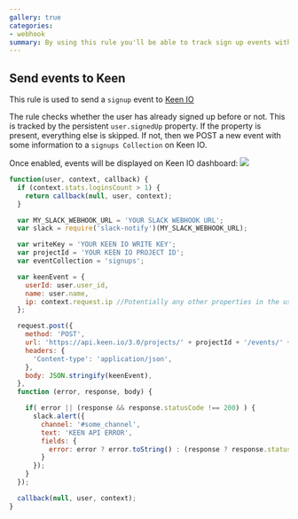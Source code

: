 ```yaml
---
gallery: true
categories:
- webhook
summary: By using this rule you'll be able to track sign up events with Keen IO.
---
```

## Send events to Keen

This rule is used to send a `signup` event to [Keen IO](http://keen.io)

The rule checks whether the user has already signed up before or not. This is tracked by the persistent `user.signedUp` property. If the property is present, everything else is skipped.
If not, then we POST a new event with some information to a `signups Collection` on Keen IO.

Once enabled, events will be displayed on Keen IO dashboard:
![](http://puu.sh/7k4qN.png)

```js
function(user, context, callback) {
  if (context.stats.loginsCount > 1) {
    return callback(null, user, context);
  }

  var MY_SLACK_WEBHOOK_URL = 'YOUR SLACK WEBHOOK URL';
  var slack = require('slack-notify')(MY_SLACK_WEBHOOK_URL);

  var writeKey = 'YOUR KEEN IO WRITE KEY';
  var projectId = 'YOUR KEEN IO PROJECT ID';
  var eventCollection = 'signups';

  var keenEvent = {
    userId: user.user_id,
    name: user.name,
    ip: context.request.ip //Potentially any other properties in the user profile/context
  };

  request.post({
    method: 'POST',
    url: 'https://api.keen.io/3.0/projects/' + projectId + '/events/' + eventCollection + '?api_key=' + writeKey,
    headers: {
      'Content-type': 'application/json',
    },
    body: JSON.stringify(keenEvent),
  },
  function (error, response, body) {

    if( error || (response && response.statusCode !== 200) ) {
      slack.alert({
        channel: '#some_channel',
        text: 'KEEN API ERROR',
        fields: {
          error: error ? error.toString() : (response ? response.statusCode + ' ' + body : '')
        }
      });
    }
  });

  callback(null, user, context);
}
```
